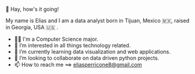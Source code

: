 :cowboy_hat_face: 
Hay, how's it going!

My name is Elias and I am a data analyst born in Tijuan, Mexico :mexico:, raised in Georgia, USA :us: .

- :man_student: I'm a Computer Science major.
- 👀 I’m interested in all things technology related.
- 🌱 I’m currently learning data visualization and web applications. 
- 💞️ I’m looking to collaborate on data driven python projects.
- 📫 How to reach me ==> eliasperricone8@gmail.com

<!---
eperricone/eperricone is a ✨ special ✨ repository because its `README.md` (this file) appears on your GitHub profile.
You can click the Preview link to take a look at your changes.
--->
